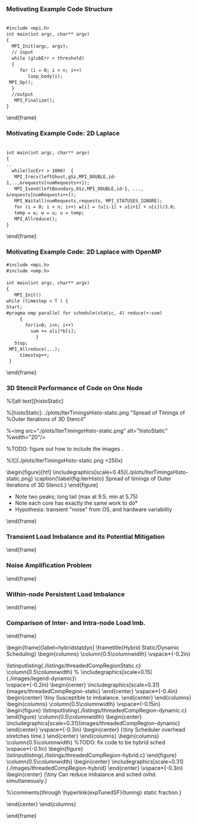 ### Motivating Example Code Structure

```C++, caption=Example MPI Application

#include <mpi.h>
int main(int argc, char** argv)
{
  MPI_Init(argc, argv);
  // input
  while (globErr < threshold)
  {
     for (i = 0; i < n; i++)
		loop_body(i);
 MPI_Op(); 
  }
  //output
   MPI_Finalize();	
}

```

\end{frame}


### Motivating Example Code: 2D Laplace

```C++, caption=An Instance of the Pattern

int main(int argc, char** argv)
{
..
  while(locErr > 1000)  {
   MPI_Irecv(leftGhost,gSz,MPI_DOUBLE,id-1,..,&requests[numRequests++]);
   MPI_Isend(leftBoundary,bSz,MPI_DOUBLE,id-1, ..., &requests[numRequests++]);
   MPI_Waitall(numRequests,requests, MPI_STATUSES_IGNORE);
   for (i = 0; i < n; i++) w[i] = (u[i-1] + u[i+1] + u[i])/3.0;
   temp = w; w = u; u = temp;
   MPI_Allreduce();
}

```

\end{frame}


### Motivating Example Code: 2D Laplace with OpenMP

```C++, caption=
#include <mpi.h>
#include <omp.h>

int main(int argc, char** argv)
{
   MPI_Init() 
while (timestep < T ) {
Start; 
#pragma omp parallel for schedule(static, 4) reduce(+:sum) 
     {
       for(i=0; i<n; i++)
      	 sum += a[i]*b[i];
           } 
   Stop;
 MPI_Allreduce(...);
     timestep++;
 }

```

\end{frame}

### 3D Stencil Performance of Code on One Node

%![alt text][histoStatic]

%[histoStatic]: ./plots/IterTimingsHisto-static.png "Spread of Timings of %Outer Iterations of 3D Stencil" 

%<img src="./plots/IterTimingsHisto-static.png" alt="histoStatic" %width="20"/>

%TODO: figure out how to include the images .

%![](./plots/IterTimingsHisto-static.png =250x)

\begin{figure}[ht!]
\includegraphics[scale=0.45]{./plots/IterTimingsHisto-static.png}
\caption{\label{fig:iterHisto}  Spread of timings of Outer Iterations of 3D Stencil.} 
\end{figure}

- Note two peaks; long tail (max at 9.5; min at 5.75)
- Note each core has exactly the same work to do*
- Hypothesis: transient "noise" from OS, and hardware variability

\end{frame}


### Transient Load Imbalance and its Potential Mitigation 

\end{frame} 


### Noise Amplification Problem


\end{frame} 


### Within-node Persistent Load Imbalance


\end{frame} 


### Comparison of Inter- and Intra-node Load Imb.


\end{frame} 




\begin{frame}[label=hybridstatdyn]
\frametitle{Hybrid Static/Dynamic Scheduling}
\begin{columns}
  \column{0.5\columnwidth}
  \vspace*{-0.2in}

\lstinputlisting{./listings/threadedCompRegionStatic.c}
  \column{0.5\columnwidth}
%  \includegraphics[scale=0.15]{./images/legend-dynamic}\\                                                                                                              
 \vspace*{-0.2in}
  \begin{center}
    \includegraphics[scale=0.31]{images/threadedCompRegion-static}
  \end{center}
  \vspace*{-0.4in}
  \begin{center}
    \tiny Susceptible to imbalance.
  \end{center}
\end{columns}
\begin{columns}
\column{0.5\columnwidth}
\vspace*{-0.15in}
\begin{figure}
\lstinputlisting{./listings/threadedCompRegion-dynamic.c}
\end{figure}
\column{0.5\columnwidth}
  \begin{center}
    \includegraphics[scale=0.31]{images/threadedCompRegion-dynamic}
  \end{center}
\vspace*{-0.3in}
\begin{center}
{\tiny Scheduler overhead stretches time.}
\end{center}
\end{columns}
\begin{columns}
\column{0.5\columnwidth}
%TODO: fix code  to be hybrid sched                                                                                                                                     
\vspace*{-0.1in}
\begin{figure}
\lstinputlisting{./listings/threadedCompRegion-hybrid.c}
\end{figure}
\column{0.5\columnwidth}
\begin{center}
\includegraphics[scale=0.31]{./images/threadedCompRegion-hybrid}
\end{center}
\vspace*{-0.3in}
\begin{center}
{\tiny Can reduce imbalance and sched ovhd. simultaneously.}

%\comments{through \hyperlink{expTunedSF}{tuning} static fraction.}                                                                                                     

\end{center}
\end{columns}

\end{frame}
